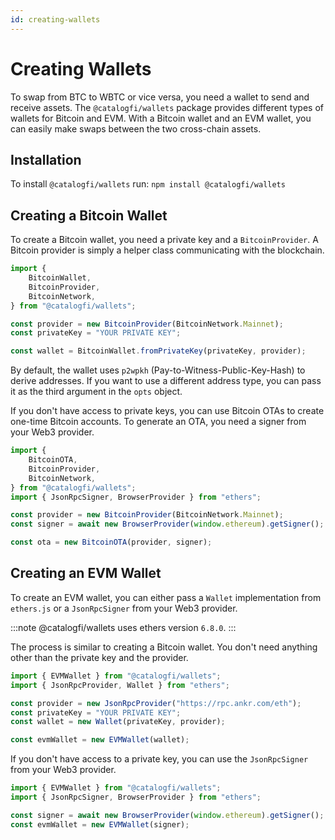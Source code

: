 ```yaml
---
id: creating-wallets
---
```


# Creating Wallets
To swap from BTC to WBTC or vice versa, you need a wallet to send and receive assets. The `@catalogfi/wallets` package provides different types of wallets for Bitcoin and EVM. With a Bitcoin wallet and an EVM wallet, you can easily make swaps between the two cross-chain assets.

## Installation
To install `@catalogfi/wallets` run:
`npm install @catalogfi/wallets`

## Creating a Bitcoin Wallet
To create a Bitcoin wallet, you need a private key and a `BitcoinProvider`. A Bitcoin provider is simply a helper class communicating with the blockchain.

```javascript
import {
    BitcoinWallet,
    BitcoinProvider,
    BitcoinNetwork,
} from "@catalogfi/wallets";

const provider = new BitcoinProvider(BitcoinNetwork.Mainnet);
const privateKey = "YOUR PRIVATE KEY";

const wallet = BitcoinWallet.fromPrivateKey(privateKey, provider);
```

By default, the wallet uses `p2wpkh` (Pay-to-Witness-Public-Key-Hash) to derive addresses. If you want to use a different address type, you can pass it as the third argument in the `opts` object.

If you don't have access to private keys, you can use Bitcoin OTAs to create one-time Bitcoin accounts. To generate an OTA, you need a signer from your Web3 provider.

```javascript
import {
    BitcoinOTA,
    BitcoinProvider,
    BitcoinNetwork,
} from "@catalogfi/wallets";
import { JsonRpcSigner, BrowserProvider } from "ethers";

const provider = new BitcoinProvider(BitcoinNetwork.Mainnet);
const signer = await new BrowserProvider(window.ethereum).getSigner();

const ota = new BitcoinOTA(provider, signer);
```

## Creating an EVM Wallet
To create an EVM wallet, you can either pass a `Wallet` implementation from `ethers.js` or a `JsonRpcSigner` from your Web3 provider.

:::note
@catalogfi/wallets uses ethers version `6.8.0`.
:::

The process is similar to creating a Bitcoin wallet. You don't need anything other than the private key and the provider.

```javascript
import { EVMWallet } from "@catalogfi/wallets";
import { JsonRpcProvider, Wallet } from "ethers";

const provider = new JsonRpcProvider("https://rpc.ankr.com/eth");
const privateKey = "YOUR PRIVATE KEY";
const wallet = new Wallet(privateKey, provider);

const evmWallet = new EVMWallet(wallet);
```

If you don't have access to a private key, you can use the `JsonRpcSigner` from your Web3 provider.

```javascript
import { EVMWallet } from "@catalogfi/wallets";
import { JsonRpcSigner, BrowserProvider } from "ethers";

const signer = await new BrowserProvider(window.ethereum).getSigner();
const evmWallet = new EVMWallet(signer);
```